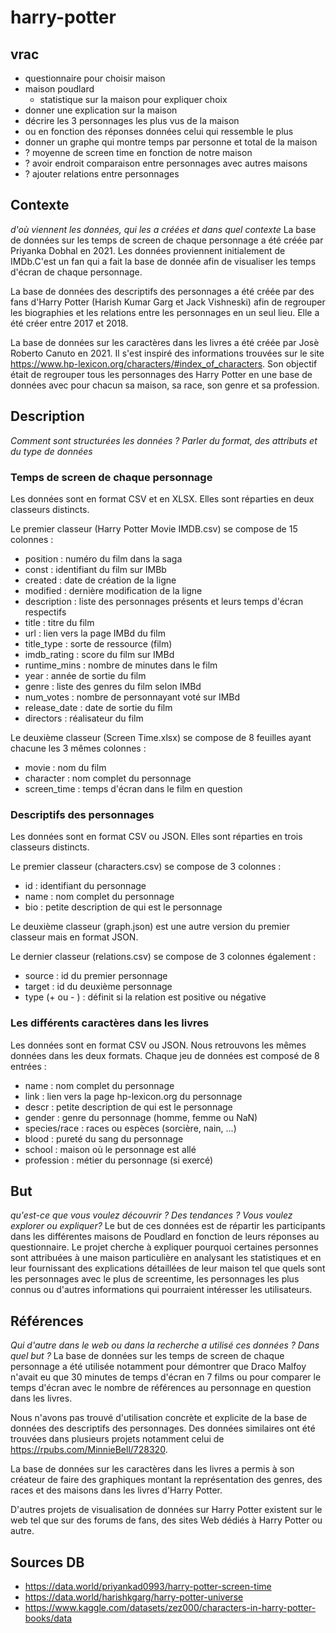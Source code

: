 # harry-potter
## vrac
- questionnaire pour choisir maison
- maison poudlard
  - statistique sur la maison pour expliquer choix
- donner une explication sur la maison
- décrire les 3 personnages les plus vus de la maison
 - ou en fonction des réponses données celui qui ressemble le plus
- donner un graphe qui montre temps par personne et total de la maison
- ? moyenne de screen time en fonction de notre maison
- ? avoir endroit comparaison entre personnages avec autres maisons
- ? ajouter relations entre personnages

## Contexte
*d'où viennent les données, qui les a créées et dans quel contexte*
La base de données sur les temps de screen de chaque personnage a été créée par Priyanka Dobhal en 2021. Les données proviennent initialement de IMDb.C'est un fan qui a fait la base de donnée afin de visualiser les temps d'écran de chaque personnage.

La base de données des descriptifs des personnages a été créée par des fans d'Harry Potter (Harish Kumar Garg et Jack Vishneski) afin de regrouper les biographies et les relations entre les personnages en un seul lieu. Elle a été créer entre 2017 et 2018.

La base de données sur les caractères dans les livres a été créée par Josè Roberto Canuto en 2021. Il s'est inspiré des informations trouvées sur le site https://www.hp-lexicon.org/characters/#index_of_characters.
Son objectif était de regrouper tous les personnages des Harry Potter en une base de données avec pour chacun sa maison, sa race, son genre et sa profession.

## Description
*Comment sont structurées les données ? Parler du format, des attributs et du type de données*
### Temps de screen de chaque personnage
Les données sont en format CSV et en XLSX. Elles sont réparties en deux classeurs distincts.

Le premier classeur (Harry Potter Movie IMDB.csv) se compose de 15 colonnes :
- position : numéro du film dans la saga
- const : identifiant du film sur IMBb
- created : date de création de la ligne
- modified : dernière modification de la ligne
- description : liste des personnages présents et leurs temps d'écran respectifs
- title : titre du film
- url : lien vers la page IMBd du film
- title_type : sorte de ressource (film)
- imdb_rating : score du film sur IMBd
- runtime_mins : nombre de minutes dans le film
- year : année de sortie du film
- genre : liste des genres du film selon IMBd
- num_votes : nombre de personnayant voté sur IMBd
- release_date : date de sortie du film
- directors : réalisateur du film

Le deuxième classeur (Screen Time.xlsx) se compose de 8 feuilles ayant chacune les 3 mêmes colonnes :
- movie : nom du film
- character : nom complet du personnage
- screen_time : temps d'écran dans le film en question

### Descriptifs des personnages
Les données sont en format CSV ou JSON. Elles sont réparties en trois classeurs distincts.

Le premier classeur (characters.csv) se compose de 3 colonnes :
- id : identifiant du personnage
- name : nom complet du personnage
- bio : petite description de qui est le personnage

Le deuxième classeur (graph.json) est une autre version du premier classeur mais en format JSON.

Le dernier classeur (relations.csv) se compose de 3 colonnes également :
- source : id du premier personnage
- target : id du deuxième personnage
- type (+ ou - ) : définit si la relation est positive ou négative

### Les différents caractères dans les livres
Les données sont en format CSV ou JSON. Nous retrouvons les mêmes données dans les deux formats. Chaque jeu de données est composé de 8 entrées :
- name : nom complet du personnage
- link : lien vers la page hp-lexicon.org du personnage
- descr : petite description de qui est le personnage
- gender : genre du personnage (homme, femme ou NaN)
- species/race : races ou espèces (sorcière, nain, ...)
- blood : pureté du sang du personnage
- school : maison où le personnage est allé
- profession : métier du personnage (si exercé)


## But
*qu'est-ce que vous voulez découvrir ? Des tendances ? Vous voulez explorer ou expliquer?*
Le but de ces données est de répartir les participants dans les différentes maisons de Poudlard en fonction de leurs réponses au questionnaire. 
Le projet cherche à expliquer pourquoi certaines personnes sont attribuées à une maison particulière en analysant les statistiques et en leur fournissant des explications détaillées de leur maison tel que quels sont les personnages avec le plus de screentime, les personnages les plus connus ou d'autres informations qui pourraient intéresser les utilisateurs.

## Références
*Qui d'autre dans le web ou dans la recherche a utilisé ces données ? Dans quel but ?*
La base de données sur les temps de screen de chaque personnage a été utilisée notamment pour démontrer que Draco Malfoy n'avait eu que 30 minutes de temps d'écran en 7 films ou pour comparer le temps d'écran avec le nombre de références au personnage en question dans les livres.

Nous n'avons pas trouvé d'utilisation concrète et explicite de la base de données des descriptifs des personnages. Des données similaires ont été trouvées dans plusieurs projets notamment celui de https://rpubs.com/MinnieBell/728320.

La base de données sur les caractères dans les livres a permis à son créateur de faire des graphiques montant la représentation des genres, des races et des maisons dans les livres d'Harry Potter.

D'autres projets de visualisation de données sur Harry Potter existent sur le web tel que sur des forums de fans, des sites Web dédiés à Harry Potter ou autre.

## Sources DB
- https://data.world/priyankad0993/harry-potter-screen-time
- https://data.world/harishkgarg/harry-potter-universe
- https://www.kaggle.com/datasets/zez000/characters-in-harry-potter-books/data
